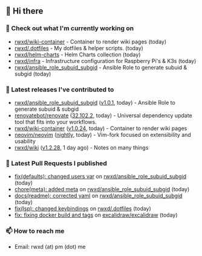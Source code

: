 ## 👋 Hi there

### 👷 Check out what I'm currently working on


- [rwxd/wiki-container](https://github.com/rwxd/wiki-container) - Container to render wiki pages (today)
- [rwxd/.dotfiles](https://github.com/rwxd/.dotfiles) - My dotfiles &amp; helper scripts. (today)
- [rwxd/helm-charts](https://github.com/rwxd/helm-charts) - Helm Charts collection (today)
- [rwxd/infra](https://github.com/rwxd/infra) - Infrastructure configuration for Raspberry Pi&#39;s &amp; K3s (today)
- [rwxd/ansible_role_subuid_subgid](https://github.com/rwxd/ansible_role_subuid_subgid) - Ansible Role to generate subuid &amp; subgid (today)

### 🔭 Latest releases I've contributed to


- [rwxd/ansible_role_subuid_subgid](https://github.com/rwxd/ansible_role_subuid_subgid) ([v1.0.1](https://github.com/rwxd/ansible_role_subuid_subgid/releases/tag/v1.0.1), today) - Ansible Role to generate subuid &amp; subgid
- [renovatebot/renovate](https://github.com/renovatebot/renovate) ([32.102.2](https://github.com/renovatebot/renovate/releases/tag/32.102.2), today) - Universal dependency update tool that fits into your workflows.
- [rwxd/wiki-container](https://github.com/rwxd/wiki-container) ([v1.0.24](https://github.com/rwxd/wiki-container/releases/tag/v1.0.24), today) - Container to render wiki pages
- [neovim/neovim](https://github.com/neovim/neovim) ([nightly](https://github.com/neovim/neovim/releases/tag/nightly), today) - Vim-fork focused on extensibility and usability
- [rwxd/wiki](https://github.com/rwxd/wiki) ([v1.2.28](https://github.com/rwxd/wiki/releases/tag/v1.2.28), 1 day ago) - Notes on many things

### 🔨 Latest Pull Requests I published


- [fix(defaults): changed users var](https://github.com/rwxd/ansible_role_subuid_subgid/pull/7) on [rwxd/ansible_role_subuid_subgid](https://github.com/rwxd/ansible_role_subuid_subgid) (today)
- [chore(meta): added meta](https://github.com/rwxd/ansible_role_subuid_subgid/pull/6) on [rwxd/ansible_role_subuid_subgid](https://github.com/rwxd/ansible_role_subuid_subgid) (today)
- [docs(readme): corrected yaml](https://github.com/rwxd/ansible_role_subuid_subgid/pull/5) on [rwxd/ansible_role_subuid_subgid](https://github.com/rwxd/ansible_role_subuid_subgid) (today)
- [fix(lsp): changed keybindings](https://github.com/rwxd/.dotfiles/pull/15) on [rwxd/.dotfiles](https://github.com/rwxd/.dotfiles) (today)
- [fix: fixing docker build and tags](https://github.com/excalidraw/excalidraw/pull/5381) on [excalidraw/excalidraw](https://github.com/excalidraw/excalidraw) (today)

### 📫 How to reach me

- Email: rwxd (at) pm (dot) me
